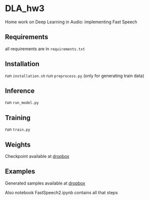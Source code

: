 # DLA_hw3
Home work on Deep Learning in Audio: implementing Fast Speech
## Requirements
all requirements are in `requirements.txt`

## Installation
run `installation.sh`
run `preprocess.py` (only for generating train data)

## Inference
run `run_model.py`

## Training
run `train.py`

## Weights
Checkpoint available at [dropbox](https://www.dropbox.com/s/kqgrr9h37uot367/checkpoint_180916.pth.tar?dl=0)

## Examples
Generated samples available at [dropbox](https://www.dropbox.com/scl/fo/ll5cvs3oi5rkehzqp6lzu/h?dl=0&rlkey=2r3a6fwg55e9jldoku3gqtkfc)

Also notebook FastSpeech2.ipynb contains all that steps